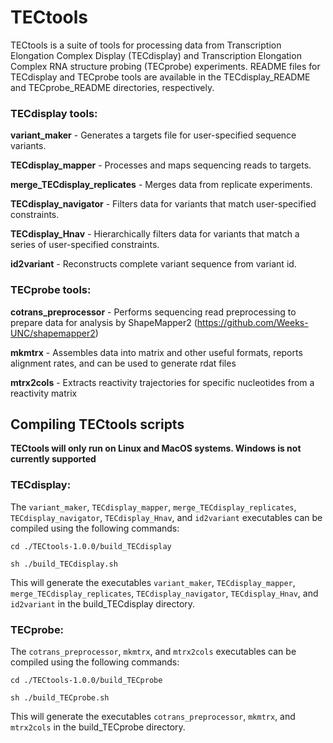 # TECtools

TECtools is a suite of tools for processing data from Transcription Elongation Complex Display (TECdisplay) and Transcription Elongation Complex RNA structure probing (TECprobe) experiments. README files for TECdisplay and TECprobe tools are available in the TECdisplay_README and TECprobe_README directories, respectively.

### TECdisplay tools:

**variant_maker** - Generates a targets file for user-specified sequence variants.

**TECdisplay_mapper** - Processes and maps sequencing reads to targets.

**merge_TECdisplay_replicates** - Merges data from replicate experiments.

**TECdisplay_navigator** - Filters data for variants that match user-specified constraints.

**TECdisplay_Hnav** - Hierarchically filters data for variants that match a series of user-specified constraints.

**id2variant** - Reconstructs complete variant sequence from variant id.



### TECprobe tools:

**cotrans_preprocessor** - Performs sequencing read preprocessing to prepare data for analysis by ShapeMapper2 (https://github.com/Weeks-UNC/shapemapper2)

**mkmtrx** - Assembles data into matrix and other useful formats, reports alignment rates, and can be used to generate rdat files

**mtrx2cols** - Extracts reactivity trajectories for specific nucleotides from a reactivity matrix



## Compiling TECtools scripts

**TECtools will only run on Linux and MacOS systems. Windows is not currently supported**

### TECdisplay:

The `variant_maker`, `TECdisplay_mapper`, `merge_TECdisplay_replicates`, `TECdisplay_navigator`, `TECdisplay_Hnav`, and `id2variant` executables can be compiled using the following commands:

```
cd ./TECtools-1.0.0/build_TECdisplay

sh ./build_TECdisplay.sh
```

This will generate the executables `variant_maker`, `TECdisplay_mapper`, `merge_TECdisplay_replicates`, `TECdisplay_navigator`, `TECdisplay_Hnav`, and `id2variant` in the build_TECdisplay directory.



### TECprobe:

The `cotrans_preprocessor`, `mkmtrx`, and `mtrx2cols` executables can be compiled using the following commands:

```
cd ./TECtools-1.0.0/build_TECprobe

sh ./build_TECprobe.sh
```

This will generate the executables `cotrans_preprocessor`, `mkmtrx`, and `mtrx2cols` in the build_TECprobe directory.

